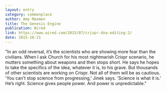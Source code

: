 ```yaml
---
layout: entry
category: commonplace
author: Amy Maxmen
title: The Genesis Engine
publication: Wired
link: https://www.wired.com/2015/07/crispr-dna-editing-2/
date: 2015-10-21
---
```


"In an odd reversal, it’s the scientists who are showing more fear than the civilians. When I ask Church for his most nightmarish Crispr scenario, he mutters something about weapons and then stops short. He says he hopes to take the specifics of the idea, whatever it is, to his grave. But thousands of other scientists are working on Crispr. Not all of them will be as cautious. 'You can’t stop science from progressing,' Jinek says. 'Science is what it is.' He’s right. Science gives people power. And power is unpredictable."
